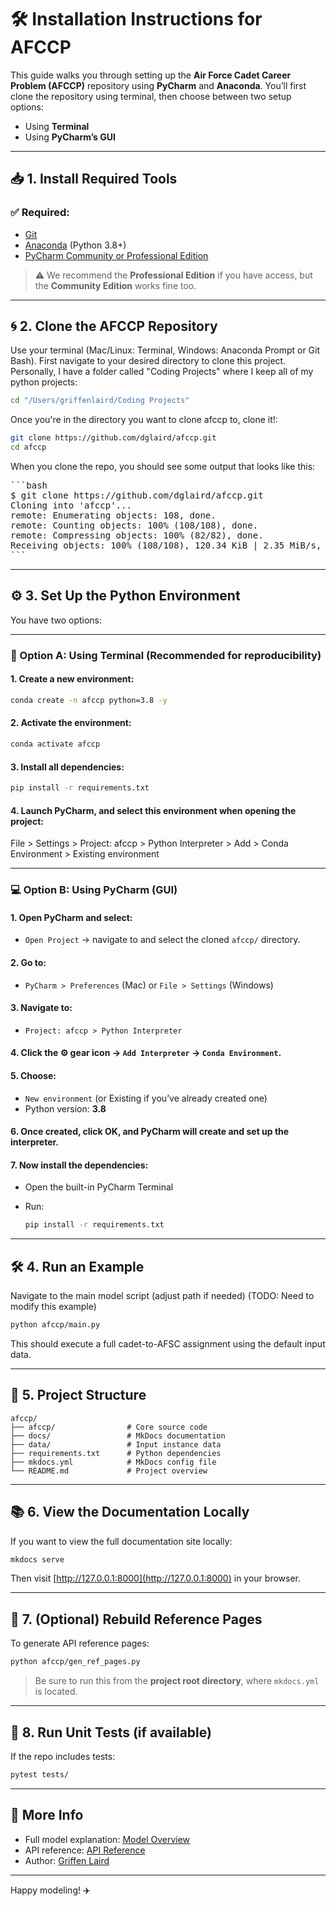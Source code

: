 # 🛠️ Installation Instructions for AFCCP

This guide walks you through setting up the **Air Force Cadet Career Problem (AFCCP)** repository using **PyCharm** and **Anaconda**. You’ll first clone the repository using terminal, then choose between two setup options:
- Using **Terminal**
- Using **PyCharm’s GUI**

---

## 📥 1. Install Required Tools

### ✅ Required:
- [Git](https://git-scm.com/downloads)
- [Anaconda](https://www.anaconda.com/products/distribution) (Python 3.8+)
- [PyCharm Community or Professional Edition](https://www.jetbrains.com/pycharm/download)

> ⚠️ We recommend the **Professional Edition** if you have access, but the **Community Edition** works fine too.

---

## 🌀 2. Clone the AFCCP Repository

Use your terminal (Mac/Linux: Terminal, Windows: Anaconda Prompt or Git Bash). First navigate to your desired
directory to clone this project. Personally, I have a folder called "Coding Projects" where I keep all of my python 
projects:

```bash
cd "/Users/griffenlaird/Coding Projects"
```

Once you're in the directory you want to clone afccp to, clone it!:

```bash
git clone https://github.com/dglaird/afccp.git
cd afccp
```

When you clone the repo, you should see some output that looks like this:

<pre>
```bash
$ git clone https://github.com/dglaird/afccp.git
Cloning into 'afccp'...
remote: Enumerating objects: 108, done.
remote: Counting objects: 100% (108/108), done.
remote: Compressing objects: 100% (82/82), done.
Receiving objects: 100% (108/108), 120.34 KiB | 2.35 MiB/s, done.
```
</pre>

---

## ⚙️ 3. Set Up the Python Environment

You have two options:

---

### 🧪 Option A: Using Terminal (Recommended for reproducibility)

#### 1. Create a new environment:

```bash
conda create -n afccp python=3.8 -y
```

#### 2. Activate the environment:

```bash
conda activate afccp
```

#### 3. Install all dependencies:

```bash
pip install -r requirements.txt
```

#### 4. Launch PyCharm, and **select this environment** when opening the project:
   File > Settings > Project: afccp > Python Interpreter > Add > Conda Environment > Existing environment

---

### 💻 Option B: Using PyCharm (GUI)

#### 1. Open **PyCharm** and select:
   - `Open Project` → navigate to and select the cloned `afccp/` directory.

#### 2. Go to:
   - `PyCharm > Preferences` (Mac) or `File > Settings` (Windows)

#### 3. Navigate to:
   - `Project: afccp > Python Interpreter`

#### 4. Click the ⚙️ gear icon → `Add Interpreter` → `Conda Environment`.

#### 5. Choose:
   - `New environment` (or Existing if you’ve already created one)
   - Python version: **3.8**

#### 6. Once created, click **OK**, and PyCharm will create and set up the interpreter.

#### 7. Now install the dependencies:
   - Open the built-in PyCharm Terminal
   - Run:

     ```bash
     pip install -r requirements.txt
     ```

---

## 🛠 4. Run an Example

Navigate to the main model script (adjust path if needed) (TODO: Need to modify this example)

```bash
python afccp/main.py
```

This should execute a full cadet-to-AFSC assignment using the default input data.

---

## 📁 5. Project Structure

```plaintext
afccp/
├── afccp/                # Core source code
├── docs/                 # MkDocs documentation
├── data/                 # Input instance data
├── requirements.txt      # Python dependencies
├── mkdocs.yml            # MkDocs config file
└── README.md             # Project overview
```

---

## 📚 6. View the Documentation Locally

If you want to view the full documentation site locally:

```bash
mkdocs serve
```

Then visit [http://127.0.0.1:8000](http://127.0.0.1:8000) in your browser.

---

## 🚀 7. (Optional) Rebuild Reference Pages

To generate API reference pages:

```bash
python afccp/gen_ref_pages.py
```

> Be sure to run this from the **project root directory**, where `mkdocs.yml` is located.

---

## 🧪 8. Run Unit Tests (if available)

If the repo includes tests:

```bash
pytest tests/
```

---

## 🧠 More Info

- Full model explanation: [Model Overview](model/overview.md)
- API reference: [API Reference](api_reference.md)
- Author: [Griffen Laird](https://github.com/dglaird)

---

Happy modeling! ✈️